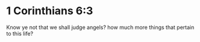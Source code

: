 # 1 Corinthians 6:3

Know ye not that we shall judge angels? how much more things that pertain to this life?
